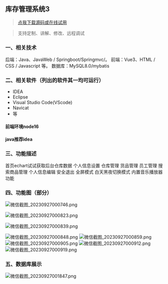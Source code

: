 ## 库存管理系统3

> [点我下载源码或在线试用](https://www.notmaker.com/detail/7752f4b05016430b95190b39ae2d4f59/ghbnew) 

> 支持定制、讲解、修改、远程调试


### 一、相关技术
后端：Java、JavaWeb / Springboot/Springmvc/。
前端：Vue3、HTML / CSS / Javascript 等。
数据库：MySQL8.0/mybatis

### 二、相关软件（列出的软件其一均可运行）
- IDEA
- Eclipse
- Visual Studio Code(VScode)
- Navicat
- 等

#### 前端环境node16
#### java推荐idea

### 三、功能描述
首页echart试试获取后台仓库数据
个人信息设置
仓库管理
货品管理
员工管理
搜索商品管理
个人信息编辑
安全退出
全屏模式
白天黑夜切换模式
内置音乐播放器功能

### 四、功能图（部分）

![微信截图_20230927000746.png](https://store.ptcc9.top/notmaker/user_upload/3bd80f18ce8947948de216e157f71105/2024-03-28%2016:35:14_%E5%BE%AE%E4%BF%A1%E6%88%AA%E5%9B%BE_20230927000746.png)

![微信截图_20230927000823.png](https://store.ptcc9.top/notmaker/user_upload/3bd80f18ce8947948de216e157f71105/2024-03-28%2016:35:25_%E5%BE%AE%E4%BF%A1%E6%88%AA%E5%9B%BE_20230927000823.png)

![微信截图_20230927000839.png](https://store.ptcc9.top/notmaker/user_upload/3bd80f18ce8947948de216e157f71105/2024-03-28%2016:35:55_%E5%BE%AE%E4%BF%A1%E6%88%AA%E5%9B%BE_20230927000839.png)

![微信截图_20230927000848.png](https://store.ptcc9.top/notmaker/user_upload/3bd80f18ce8947948de216e157f71105/2024-03-28%2016:36:09_%E5%BE%AE%E4%BF%A1%E6%88%AA%E5%9B%BE_20230927000848.png)
![微信截图_20230927000859.png](https://store.ptcc9.top/notmaker/user_upload/3bd80f18ce8947948de216e157f71105/2024-03-28%2016:36:46_%E5%BE%AE%E4%BF%A1%E6%88%AA%E5%9B%BE_20230927000859.png)![微信截图_20230927000905.png](https://store.ptcc9.top/notmaker/user_upload/3bd80f18ce8947948de216e157f71105/2024-03-28%2016:37:00_%E5%BE%AE%E4%BF%A1%E6%88%AA%E5%9B%BE_20230927000905.png)
![微信截图_20230927000912.png](https://store.ptcc9.top/notmaker/user_upload/3bd80f18ce8947948de216e157f71105/2024-03-28%2016:37:55_%E5%BE%AE%E4%BF%A1%E6%88%AA%E5%9B%BE_20230927000912.png)
![微信截图_20230927000919.png](https://store.ptcc9.top/notmaker/user_upload/3bd80f18ce8947948de216e157f71105/2024-03-28%2016:38:03_%E5%BE%AE%E4%BF%A1%E6%88%AA%E5%9B%BE_20230927000919.png)
### 五、数据库展示
![微信截图_20230927001847.png](https://store.ptcc9.top/notmaker/user_upload/3bd80f18ce8947948de216e157f71105/2024-03-28%2016:38:56_%E5%BE%AE%E4%BF%A1%E6%88%AA%E5%9B%BE_20230927001847.png)
